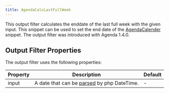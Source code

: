 ```yaml
---
title: AgendaCalcLastFullWeek
---
```


This output filter calculates the enddate of the last full week with the given
input. This snippet can be used to set the end date of the
[AgendaCalender](02_AgendaCalendar.md) snippet. The output filter was introduced
with Agenda 1.4.0.

## Output Filter Properties

The output filter uses the following properties:

| Property | Description                                                                                                                                                     | Default |
|----------|-----------------------------------------------------------------------------------------------------------------------------------------------------------------|---------|
| input    | A date that can be [parsed](https://www.php.net/manual/en/datetime.formats.php) by php DateTime.                                                                | -       |
